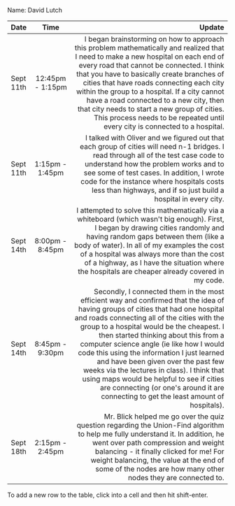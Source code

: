 Name: David Lutch

| Date      |       Time       |                                                                                                                                                                                                                                                                                                                                                                                                                                                                                                                                                                                       Update |
|:----------|:----------------:|---------------------------------------------------------------------------------------------------------------------------------------------------------------------------------------------------------------------------------------------------------------------------------------------------------------------------------------------------------------------------------------------------------------------------------------------------------------------------------------------------------------------------------------------------------------------------------------------:|
| Sept 11th | 12:45pm - 1:15pm |                                                                                         I began brainstorming on how to approach this problem mathematically and realized that I need to make a new hospital on each end of every road that cannot be connected. I think that you have to basically create branches of cities that have roads connecting each city within the group to a hospital. If a city cannot have a road connected to a new city, then that city needs to start a new group of cities. This process needs to be repeated until every city is connected to a hospital. |
| Sept 11th | 1:15pm - 1:45pm  |                                                                                                                                                                                                                                                     I talked with Oliver and we figured out that each group of cities will need n-1 bridges. I read through all of the test case code to understand how the problem works and to see some of test cases. In addition, I wrote code for the instance where hospitals costs less than highways, and if so just build a hospital in every city. |
| Sept 14th | 8:00pm - 8:45pm  |                                                                                                                                                                                                                      I attempted to solve this mathematically via a whiteboard (which wasn't big enough). First, I began by drawing cities randomly and having random gaps between them (like a body of water). In all of my examples the cost of a hospital was always more than the cost of a highway, as I have the situation where the hospitals are cheaper already covered in my code. |
| Sept 14th | 8:45pm - 9:30pm  | Secondly, I connected them in the most efficient way and confirmed that the idea of having groups of cities that had one hospital and roads connecting all of the cities with the group to a hospital would be the cheapest. I then started thinking about this from a computer science angle (ie like how I would code this using the information I just learned and have been given over the past few weeks via the lectures in class). I think that using maps would be helpful to see if cities are connecting (or one's around it are connecting to get the least amount of hospitals). |
| Sept 18th | 2:15pm - 2:45pm  |                                                                                                                                                                                                                                                                Mr. Blick helped me go over the quiz question regarding the Union-Find algorithm to help me fully understand it. In addition, he went over path compression and weight balancing - it finally clicked for me! For weight balancing, the value at the end of some of the nodes are how many other nodes they are connected to. |


To add a new row to the table, click into a cell and then hit shift-enter.
